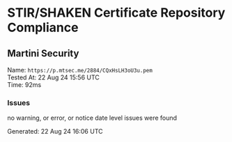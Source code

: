 # STIR/SHAKEN Certificate Repository Compliance

## Martini Security

Name: `https://p.mtsec.me/2884/CQxHsLH3oU3u.pem`\
Tested At: 22 Aug 24 15:56 UTC\
Time: 92ms

### Issues

no warning, or error, or notice date level issues were found

Generated: 22 Aug 24 16:06 UTC
